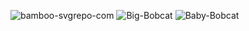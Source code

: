 
![bamboo-svgrepo-com](https://user-images.githubusercontent.com/95054584/207336052-583a0e61-871b-4bd7-a5e5-9941d73e4264.png)
![Big-Bobcat](https://user-images.githubusercontent.com/95342017/207336651-d0511d5f-a270-4ce5-863b-84b56269602c.jpg)
![Baby-Bobcat](https://user-images.githubusercontent.com/95342017/207336667-c29bbc2a-5c4a-43db-8fef-8bcb2d25af45.jpg)
